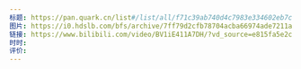 ```yaml
---
标题: https://pan.quark.cn/list#/list/all/f71c39ab740d4c7983e334602eb7cc21-%E6%9D%A5%E8%87%AA%EF%BC%9A%E5%88%86%E4%BA%AB/662a79fa561b4d16bc5cf75970aca44b-%E3%80%90%E9%83%81%E9%87%91%E9%A6%99%E3%80%91%E5%95%86%E4%B8%9A%E6%B8%B8%E6%88%8F%E8%BE%85%E5%8A%A9%E6%8A%80%E6%9C%AF%E5%9F%B9%E8%AE%AD%E8%AF%BE%E7%A8%8B%20*101%202015
图片: https://i0.hdslb.com/bfs/archive/7ff79d2cfb78704acba66974ade7211aafed00a9.jpg@518w_290h_1c_!web-video-share-cover.avif
链接: https://www.bilibili.com/video/BV1iE411A7DH/?vd_source=e815fa5e2c428a98163e9d19be40ec58
时时: 
评价:
---
```


